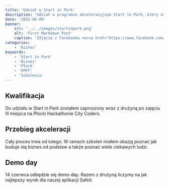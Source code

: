 ```yaml
---
title: 'Udział w Start in Park'
description: 'Udział w programie akceleracyjnym Start in Park, który organizuje Płocki Park Przemyslowo Technologiczny'
date: '2022-06-09'
banner:
    src: '../../images/startinpark.png'
    alt: 'First Markdown Post'
    caption: 'Zdjęcie z Facebooka <u><a href="https://www.facebook.com/Program-Akceleracyjny-PPP-T-SA-102668344650364">Start in Park</a></u>'
categories:
    - 'Biznes'
keywords:
    - 'Start in Park'
    - 'Biznes'
    - 'Płock'
    - 'PPPT'
    - 'Szkolenia'
---
```


## Kwalifikacja

Do udziału w Start in Park zostałem zaproszony wraz z drużyną po zajęciu III miejsca na Płocki Hackathonie City Coders.

## Przebieg akceleracji

Cały proces trwa od lutego. W ramach szkoleń miałem okazję poznać jak buduje się biznes od podstaw a także poznać wiele ciekawych ludzi.

## Demo day

14 czerwca odbędzie się demo day. Razem z drużyną liczymy na jak najlepszy wynik dla naszej aplikacji Safeit.